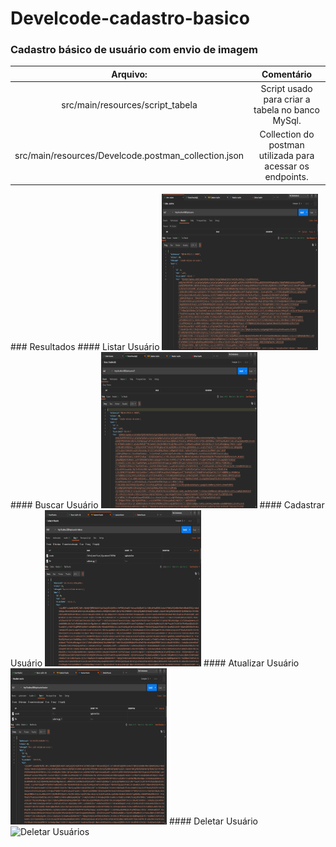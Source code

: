 # Develcode-cadastro-basico

### Cadastro básico de usuário com envio de imagem


|Arquivo: | Comentário |
| :---: | :---: |
| src/main/resources/script_tabela | Script usado para criar a tabela no banco MySql. |
| src/main/resources/Develcode.postman_collection.json | Collection do postman utilizada para acessar os endpoints. |

<div>
### Resultados
#### Listar Usuário
     <img src="https://github.com/lucasfogagnoli/develcode-cadastro-basico/blob/main/src/main/resources/img/listarUsuario.png" height="250" width="250" alt="Listar Usuários"/>
#### Buscar Usuário
     <img src="https://github.com/lucasfogagnoli/develcode-cadastro-basico/blob/main/src/main/resources/img/buscarUsuario.png" height="250" width="250" alt="Buscar Usuários"/>
#### Cadastrar Usuário
     <img src="https://github.com/lucasfogagnoli/develcode-cadastro-basico/blob/main/src/main/resources/img/cadastrarUsuario.png" height="250" width="250" alt="Cadastrar Usuários"/>
#### Atualizar Usuário
     <img src="https://github.com/lucasfogagnoli/develcode-cadastro-basico/blob/main/src/main/resources/img/atualizarUsuario.png" height="250" width="250" alt="Atualizar Usuários"/>
#### Deletar Usuário
     <img src="https://github.com/lucasfogagnoli/develcode-cadastro-basico/blob/main/src/main/resources/img/deletararUsuario.png" height="250" width="250" alt="Deletar Usuários"/>
</div>
